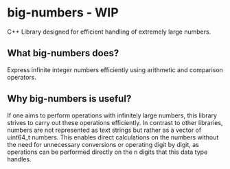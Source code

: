 # big-numbers - WIP
C++ Library designed for efficient handling of extremely large numbers.

## What big-numbers does?
Express infinite integer numbers efficiently using arithmetic and comparison operators.

## Why big-numbers is useful?
If one aims to perform operations with infinitely large numbers, this library strives to carry out these operations efficiently. 
In contrast to other libraries, numbers are not represented as text strings but rather as a vector of uint64_t numbers. This enables direct calculations 
on the numbers without the need for unnecessary conversions or operating digit by digit, as operations can be performed directly on the n digits that this data type handles.
